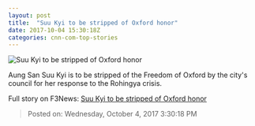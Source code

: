 ```yaml
---
layout: post
title:  "Suu Kyi to be stripped of Oxford honor"
date: 2017-10-04 15:30:18Z
categories: cnn-com-top-stories
---
```


![Suu Kyi to be stripped of Oxford honor](http://i2.cdn.cnn.com/cnnnext/dam/assets/170919112208-02-aung-san-suu-kyi-0919-super-tease.jpg)

Aung San Suu Kyi is to be stripped of the Freedom of Oxford by the city's council for her response to the Rohingya crisis.


Full story on F3News: [Suu Kyi to be stripped of Oxford honor](http://www.f3nws.com/n/S4svgD)

> Posted on: Wednesday, October 4, 2017 3:30:18 PM
